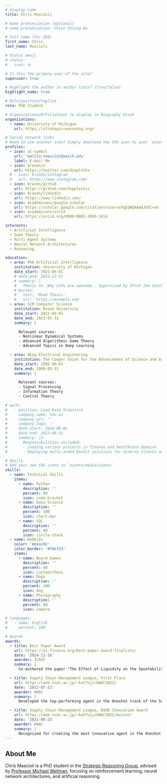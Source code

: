 ```yaml
---
# Display name
title: Chris Mascioli

# Name pronunciation (optional)
# name_pronunciation: Chien Shiung Wu

# Full name (for SEO)
first_name: Chris
last_name: Mascioli

# Status emoji
# status:
#   icon: ☕️

# Is this the primary user of the site?
superuser: true

# Highlight the author in author lists? (true/false)
highlight_name: true

# Role/position/tagline
role: PhD Student

# Organizations/Affiliations to display in Biography block
organizations:
  - name: University of Michigan
    url: https://strategicreasoning.org/

# Social network links
# Need to use another icon? Simply download the SVG icon to your `assets/media/icons/` folder.
profiles:
  - icon: at-symbol
    url: 'mailto:cmasciol@umich.edu'
    label: E-mail Me
  - icon: brands/x
    url: https://twitter.com/dieplstks
  # - icon: brands/instagram
  #   url: https://www.instagram.com/
  - icon: brands/github
    url: https://github.com/dipplestix
  - icon: brands/linkedin
    url: https://www.linkedin.com/
  - icon: academicons/google-scholar
    url: https://scholar.google.com/citations?user=cPgEQWQAAAAJ&hl=en
  - icon: academicons/orcid
    url: https://orcid.org/0000-0003-2099-1414

interests:
  - Artificial Intelligence
  - Game Theory
  - Multi-Agent Systems
  - Neural Network Architectures
  - Reasoning

education:
  - area: PhD Artificial Intelligence
    institution: University of Michigan
    date_start: 2023-09-01
    # date_end: 2024-12-31
    # summary: |
    #   Thesis on _Why LLMs are awesome_. Supervised by [Prof Joe Smith](https://example.com). Presented papers at 5 IEEE conferences with the contributions being published in 2 Springer journals.
    # button:
    #   text: 'Read Thesis'
    #   url: 'https://example.com'
  - area: ScM Computer Science
    institution: Brown University
    date_start: 2021-09-01
    date_end: 2023-05-31
    summary: |

      Relevant courses:
      - Nonlinear Dynamical Systems
      - Advanced Algorithmic Game Theory
      - Advanced Topics in Deep Learning

  - area: BEng Electrical Engineering
    institution: The Cooper Union for the Advancement of Science and Art
    date_start: 2005-09-01
    date_end: 2009-05-31
    summary: |

      Relevant courses:
      - Signal Processing
      - Information Theory
      - Control Theory

# work:
#   - position: Lead Data Scientist
#     company_name: h2o.ai
#     company_url: ''
#     company_logo: ''
#     date_start: 2016-08-01
#     date_end: 2023-08-31
#     summary: |2-
#       Responsibilities included:
#       - Leading various projects in finance and healthcare domains
#       - Deploying multi-armed bandit solutions for diverse clients and use cases

# Skills
# Add your own SVG icons to `assets/media/icons/`
skills:
  - name: Technical Skills
    items:
      - name: Python
        description: ''
        percent: 80
        icon: code-bracket
      - name: Data Science
        description: ''
        percent: 100
        icon: chart-bar
      - name: SQL
        description: ''
        percent: 40
        icon: circle-stack
  - name: Hobbies
    color: '#eeac02'
    color_border: '#f0bf23'
    items:
      - name: Board Games
        description: ''
        percent: 60
        icon: custom/chess
      - name: Dogs
        description: ''
        percent: 100
        icon: dog
      - name: Photography
        description: ''
        percent: 80
        icon: camera

# languages:
#   - name: English
#     percent: 100

# Awards
awards:
  - title: Best Paper Award
    url: https://ai-finance.org/best-paper-award-finalists/
    date: '2024-11-16'
    awarder: ICAIF
    summary: |
      Co-authored the paper "The Effect of Liquidity on the Spoofability of Financial Markets," which received the Best Paper Award at ICAIF 2024.

  - title: Supply Chain Management League, First Place
    url: https://web.tuat.ac.jp/~katfuji/ANAC2022/
    date: '2022-07-23'
    awarder: ANAC
    summary: |
      Developed the top-performing agent in the Oneshot track of the Supply Chain Management League.

  - title: Supply Chain Management League, BIRD Innovation Award
    url: https://web.tuat.ac.jp/~katfuji/ANAC2021/#winner
    date: '2021-08-25'
    awarder: ANAC
    summary: |
      Recognized for creating the most innovative agent in the Oneshot track of the Supply Chain Management League.
---
```


## About Me

Chris Mascioli is a PhD student in the [Strategic Reasoning Group](https://strategicreasoning.org/), advised by [Professor Michael Wellman](https://strategicreasoning.org/michael-p-wellman/), focusing on reinforcement learning, neural network architectures, and artificial reasoning.
